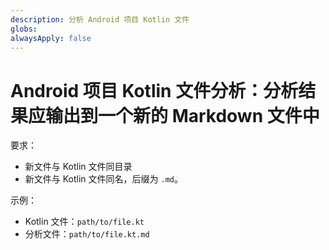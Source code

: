 ```yaml
---
description: 分析 Android 项目 Kotlin 文件
globs: 
alwaysApply: false
---
```

# Android 项目 Kotlin 文件分析：分析结果应输出到一个新的 Markdown 文件中

要求：

- 新文件与 Kotlin 文件同目录
- 新文件与 Kotlin 文件同名，后缀为 `.md`。

示例：

- Kotlin 文件：`path/to/file.kt`
- 分析文件：`path/to/file.kt.md`

